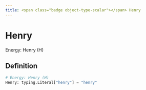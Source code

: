 ```yaml
---
title: <span class="badge object-type-scalar"></span> Henry
---
```

# <span class="badge object-type-scalar"></span> Henry

Energy: Henry (H)

## Definition

```python
# Energy: Henry (H)
Henry: typing.Literal["henry"] = "henry"
```

